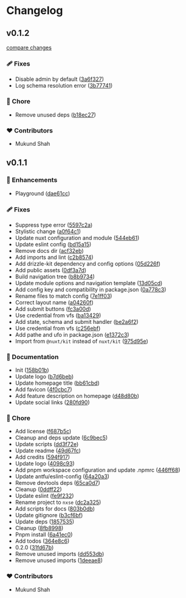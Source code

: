 # Changelog


## v0.1.2

[compare changes](https://github.com/mukundshah/nxse/compare/v0.1.1...v0.1.2)

### 🩹 Fixes

- Disable admin by default ([3a6f327](https://github.com/mukundshah/nxse/commit/3a6f327))
- Log schema resolution error ([3b77741](https://github.com/mukundshah/nxse/commit/3b77741))

### 🏡 Chore

- Remove unused deps ([b18ec27](https://github.com/mukundshah/nxse/commit/b18ec27))

### ❤️ Contributors

- Mukund Shah

## v0.1.1


### 🚀 Enhancements

- Playground ([dae61cc](https://github.com/mukundshah/nxse/commit/dae61cc))

### 🩹 Fixes

- Suppress type error ([5597c2a](https://github.com/mukundshah/nxse/commit/5597c2a))
- Stylistic change ([a0f64c1](https://github.com/mukundshah/nxse/commit/a0f64c1))
- Update nuxt configuration and module ([544eb61](https://github.com/mukundshah/nxse/commit/544eb61))
- Update eslint config ([bd15a15](https://github.com/mukundshah/nxse/commit/bd15a15))
- Remove docs dir ([acf32eb](https://github.com/mukundshah/nxse/commit/acf32eb))
- Add imports and lint ([c2b8574](https://github.com/mukundshah/nxse/commit/c2b8574))
- Add drizzle-kit dependency and config options ([05d226f](https://github.com/mukundshah/nxse/commit/05d226f))
- Add public assets ([0df3a7d](https://github.com/mukundshah/nxse/commit/0df3a7d))
- Build navigation tree ([b8b9734](https://github.com/mukundshah/nxse/commit/b8b9734))
- Update module options and navigation template ([13d05cd](https://github.com/mukundshah/nxse/commit/13d05cd))
- Add config key and compatibility in package.json ([0a778c3](https://github.com/mukundshah/nxse/commit/0a778c3))
- Rename files to match config ([7e1ff03](https://github.com/mukundshah/nxse/commit/7e1ff03))
- Correct layout name ([a04260f](https://github.com/mukundshah/nxse/commit/a04260f))
- Add submit buttons ([fc3a00d](https://github.com/mukundshah/nxse/commit/fc3a00d))
- Use credential from vfs ([ba13429](https://github.com/mukundshah/nxse/commit/ba13429))
- Add state, schema and submit handler ([be2a6f2](https://github.com/mukundshah/nxse/commit/be2a6f2))
- Use credential from vfs ([c256ebf](https://github.com/mukundshah/nxse/commit/c256ebf))
- Add pathe and ufo in package.json ([e1372c3](https://github.com/mukundshah/nxse/commit/e1372c3))
- Import from `@nuxt/kit` instead of `nuxt/kit` ([975d95e](https://github.com/mukundshah/nxse/commit/975d95e))

### 📖 Documentation

- Init ([158b01b](https://github.com/mukundshah/nxse/commit/158b01b))
- Update logo ([b7d6beb](https://github.com/mukundshah/nxse/commit/b7d6beb))
- Update homepage title ([bb61cbd](https://github.com/mukundshah/nxse/commit/bb61cbd))
- Add favicon ([4f0cbc7](https://github.com/mukundshah/nxse/commit/4f0cbc7))
- Add feature description on homepage ([d48d80b](https://github.com/mukundshah/nxse/commit/d48d80b))
- Update social links ([280fd90](https://github.com/mukundshah/nxse/commit/280fd90))

### 🏡 Chore

- Add license ([f687b5c](https://github.com/mukundshah/nxse/commit/f687b5c))
- Cleanup and deps update ([6c9bec5](https://github.com/mukundshah/nxse/commit/6c9bec5))
- Update scripts ([dd3f72e](https://github.com/mukundshah/nxse/commit/dd3f72e))
- Update readme ([49d67fc](https://github.com/mukundshah/nxse/commit/49d67fc))
- Add credits ([594f917](https://github.com/mukundshah/nxse/commit/594f917))
- Update logo ([4098c93](https://github.com/mukundshah/nxse/commit/4098c93))
- Add pnpm workspace configuration and update .npmrc ([446ff68](https://github.com/mukundshah/nxse/commit/446ff68))
- Update antfu/eslint-config ([64a20a3](https://github.com/mukundshah/nxse/commit/64a20a3))
- Remove devtools deps ([65ca0d7](https://github.com/mukundshah/nxse/commit/65ca0d7))
- Cleanup ([0ddff22](https://github.com/mukundshah/nxse/commit/0ddff22))
- Update eslint ([fe9f232](https://github.com/mukundshah/nxse/commit/fe9f232))
- Rename project to `nxse` ([dc2a325](https://github.com/mukundshah/nxse/commit/dc2a325))
- Add scripts for docs ([803b0db](https://github.com/mukundshah/nxse/commit/803b0db))
- Update gitignore ([b3cf6bf](https://github.com/mukundshah/nxse/commit/b3cf6bf))
- Update deps ([1857535](https://github.com/mukundshah/nxse/commit/1857535))
- Cleanup ([8fb8998](https://github.com/mukundshah/nxse/commit/8fb8998))
- Pnpm install ([6a41ec0](https://github.com/mukundshah/nxse/commit/6a41ec0))
- Add todos ([364e8c6](https://github.com/mukundshah/nxse/commit/364e8c6))
- 0.2.0 ([31fd67b](https://github.com/mukundshah/nxse/commit/31fd67b))
- Remove unused imports ([dd553db](https://github.com/mukundshah/nxse/commit/dd553db))
- Remove unused imports ([1deeae8](https://github.com/mukundshah/nxse/commit/1deeae8))

### ❤️ Contributors

- Mukund Shah

